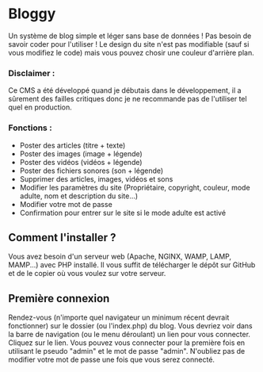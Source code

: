 # Bloggy
Un système de blog simple et léger sans base de données ! Pas besoin de savoir coder pour l'utiliser !
Le design du site n'est pas modifiable (sauf si vous modifiez le code) mais vous pouvez chosir une couleur d'arrière plan.

### Disclaimer :
Ce CMS a été développé quand je débutais dans le développement, il a sûrement des failles critiques donc je ne recommande pas de l'utiliser tel quel en production.


### Fonctions :
- Poster des articles (titre + texte)
- Poster des images (image + légende)
- Poster des vidéos (vidéos + légende)
- Poster des fichiers sonores (son + légende)
- Supprimer des articles, images, vidéos et sons
- Modifier les paramètres du site (Propriétaire, copyright, couleur, mode adulte, nom et description du site...)
- Modifier votre mot de passe
- Confirmation pour entrer sur le site si le mode adulte est activé



## Comment l'installer ?
Vous avez besoin d'un serveur web (Apache, NGINX, WAMP, LAMP, MAMP...) avec PHP installé.
Il vous suffit de télécharger le dépôt sur GitHub et de le copier où vous voulez sur votre serveur.



## Première connexion
Rendez-vous (n'importe quel navigateur un minimum récent devrait fonctionner) sur le dossier (ou l'index.php) du blog.
Vous devriez voir dans la barre de navigation (ou le menu déroulant) un lien pour vous connecter. Cliquez sur le lien.
Vous pouvez vous connecter pour la première fois en utilisant le pseudo "admin" et le mot de passe "admin".
N'oubliez pas de modifier votre mot de passe une fois que vous serez connecté.
